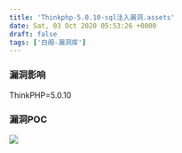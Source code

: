 ```yaml
---
title: 'Thinkphp-5.0.10-sql注入漏洞.assets'
date: Sat, 03 Oct 2020 05:53:26 +0000
draft: false
tags: ['白阁-漏洞库']
---
```


### 漏洞影响

ThinkPHP=5.0.10

### 漏洞POC

[![](Thinkphp%205.0.10%20sql%E6%B3%A8%E5%85%A5%E6%BC%8F%E6%B4%9E/wp_editor_md_16afd3c5fbd670e82af455a8fd906b6c.jpg)](Thinkphp-5.0.10-sql注入漏洞.assets.assets/1627364296669763.jpg)